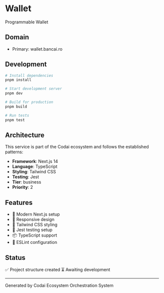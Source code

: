 # Wallet

Programmable Wallet

## Domain

- Primary: wallet.bancai.ro

## Development

```bash
# Install dependencies
pnpm install

# Start development server
pnpm dev

# Build for production
pnpm build

# Run tests
pnpm test
```

## Architecture

This service is part of the Codai ecosystem and follows the established patterns:

- **Framework**: Next.js 14
- **Language**: TypeScript
- **Styling**: Tailwind CSS
- **Testing**: Jest
- **Tier**: business
- **Priority**: 2

## Features

- 🚀 Modern Next.js setup
- 📱 Responsive design
- 🎨 Tailwind CSS styling
- 🧪 Jest testing setup
- 📦 TypeScript support
- 🔧 ESLint configuration

## Status

✅ Project structure created
⏳ Awaiting development

---

Generated by Codai Ecosystem Orchestration System
